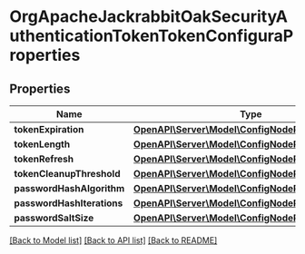 # OrgApacheJackrabbitOakSecurityAuthenticationTokenTokenConfiguraProperties

## Properties
Name | Type | Description | Notes
------------ | ------------- | ------------- | -------------
**tokenExpiration** | [**OpenAPI\Server\Model\ConfigNodePropertyString**](ConfigNodePropertyString.md) |  | [optional] 
**tokenLength** | [**OpenAPI\Server\Model\ConfigNodePropertyString**](ConfigNodePropertyString.md) |  | [optional] 
**tokenRefresh** | [**OpenAPI\Server\Model\ConfigNodePropertyBoolean**](ConfigNodePropertyBoolean.md) |  | [optional] 
**tokenCleanupThreshold** | [**OpenAPI\Server\Model\ConfigNodePropertyInteger**](ConfigNodePropertyInteger.md) |  | [optional] 
**passwordHashAlgorithm** | [**OpenAPI\Server\Model\ConfigNodePropertyString**](ConfigNodePropertyString.md) |  | [optional] 
**passwordHashIterations** | [**OpenAPI\Server\Model\ConfigNodePropertyInteger**](ConfigNodePropertyInteger.md) |  | [optional] 
**passwordSaltSize** | [**OpenAPI\Server\Model\ConfigNodePropertyInteger**](ConfigNodePropertyInteger.md) |  | [optional] 

[[Back to Model list]](../README.md#documentation-for-models) [[Back to API list]](../README.md#documentation-for-api-endpoints) [[Back to README]](../README.md)


